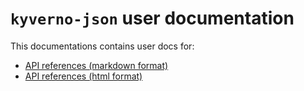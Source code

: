 # `kyverno-json` user documentation

This documentations contains user docs for:

- [API references (markdown format)](./apis/md/kyverno-json.v1alpha1.md)
- [API references (html format)](./apis/html/kyverno-json.v1alpha1.html)
